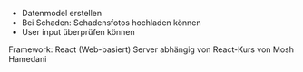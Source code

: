* Datenmodel erstellen
* Bei Schaden: Schadensfotos hochladen können
* User input überprüfen können


Framework: React (Web-basiert)
Server abhängig von React-Kurs von Mosh Hamedani

